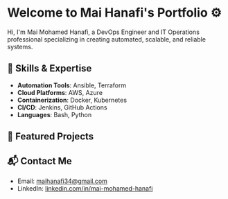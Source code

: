 # Welcome to Mai Hanafi's Portfolio ⚙️

Hi, I'm Mai Mohamed Hanafi, a DevOps Engineer and IT Operations professional specializing in creating automated, scalable, and reliable systems.

## 🚀 Skills & Expertise
- **Automation Tools**: Ansible, Terraform
- **Cloud Platforms**: AWS, Azure
- **Containerization**: Docker, Kubernetes
- **CI/CD**: Jenkins, GitHub Actions
- **Languages**: Bash, Python

## 📂 Featured Projects


## 📬 Contact Me
- Email: [maihanafi34@gmail.com](mailto:maihanafi34@gmail.com)
- LinkedIn: [linkedin.com/in/mai-mohamed-hanafi](https://linkedin.com/in/mai-mohamed-hanafi)

